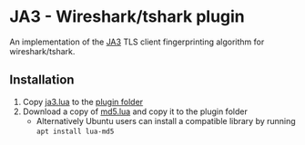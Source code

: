# JA3 - Wireshark/tshark plugin

An implementation of the [JA3](https://github.com/salesforce/ja3) TLS client fingerprinting algorithm for wireshark/tshark.

## Installation

1. Copy [ja3.lua](ja3.lua) to the [plugin folder](https://www.wireshark.org/docs/wsug_html/#ChPluginFolders)
1. Download a copy of [md5.lua](https://github.com/kikito/md5.lua/blob/master/md5.lua) and copy it to the plugin folder
   - Alternatively Ubuntu users can install a compatible library by running `apt install lua-md5`
